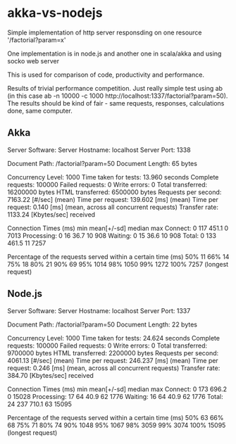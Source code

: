 akka-vs-nodejs
==============

Simple implementation of http server responsding on one resource '/factorial?param=x'

One implementation is in node.js and another one in scala/akka and using socko web server

This is used for comparison of code, productivity and performance.

Results of trivial performance competition. Just really simple test using ab (in this case ab -n 10000 -c 1000 http://localhost:1337/factorial?param=50). The results should be kind of fair - same requests, responses, calculations done, same computer.

Akka
-----------------------------------------------------------------------------------
Server Software:
Server Hostname:        localhost
Server Port:            1338

Document Path:          /factorial?param=50
Document Length:        65 bytes

Concurrency Level:      1000
Time taken for tests:   13.960 seconds
Complete requests:      100000
Failed requests:        0
Write errors:           0
Total transferred:      16200000 bytes
HTML transferred:       6500000 bytes
Requests per second:    7163.22 [#/sec] (mean)
Time per request:       139.602 [ms] (mean)
Time per request:       0.140 [ms] (mean, across all concurrent requests)
Transfer rate:          1133.24 [Kbytes/sec] received

Connection Times (ms)
              min  mean[+/-sd] median   max
Connect:        0  117 451.1      0    7013
Processing:     0   16  36.7     10     908
Waiting:        0   15  36.6     10     908
Total:          0  133 461.5     11    7257

Percentage of the requests served within a certain time (ms)
  50%     11
  66%     14
  75%     18
  80%     21
  90%     69
  95%   1014
  98%   1050
  99%   1272
 100%   7257 (longest request)


Node.js
-------------------------------------------------------------------------------------------------
Server Software:
Server Hostname:        localhost
Server Port:            1337

Document Path:          /factorial?param=50
Document Length:        22 bytes

Concurrency Level:      1000
Time taken for tests:   24.624 seconds
Complete requests:      100000
Failed requests:        0
Write errors:           0
Total transferred:      9700000 bytes
HTML transferred:       2200000 bytes
Requests per second:    4061.13 [#/sec] (mean)
Time per request:       246.237 [ms] (mean)
Time per request:       0.246 [ms] (mean, across all concurrent requests)
Transfer rate:          384.70 [Kbytes/sec] received

Connection Times (ms)
              min  mean[+/-sd] median   max
Connect:        0  173 696.2      0   15028
Processing:    17   64  40.9     62    1776
Waiting:       16   64  40.9     62    1776
Total:         24  237 710.1     63   15095

Percentage of the requests served within a certain time (ms)
  50%     63
  66%     68
  75%     71
  80%     74
  90%   1048
  95%   1067
  98%   3059
  99%   3074
 100%  15095 (longest request)
